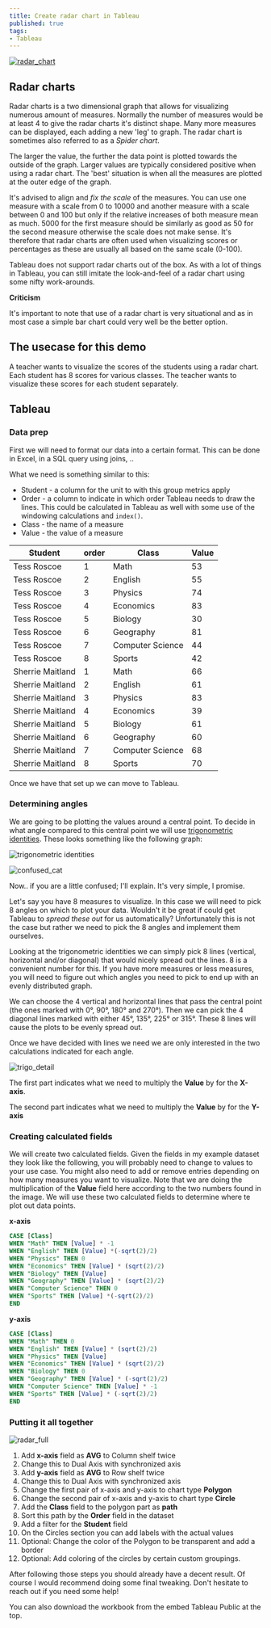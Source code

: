 ```yaml
---
title: Create radar chart in Tableau
published: true
tags:
- Tableau
---
```


<div class='tableauPlaceholder' id='viz1478721315298' style='position: relative'><noscript><a href='#'><img alt='radar_chart ' src='https:&#47;&#47;public.tableau.com&#47;static&#47;images&#47;ra&#47;radar_chart_0&#47;radar_chart&#47;1_rss.png' style='border: none' /></a></noscript><object class='tableauViz'  style='display:none;'><param name='host_url' value='https%3A%2F%2Fpublic.tableau.com%2F' /> <param name='site_root' value='' /><param name='name' value='radar_chart_0&#47;radar_chart' /><param name='tabs' value='no' /><param name='toolbar' value='yes' /><param name='static_image' value='https:&#47;&#47;public.tableau.com&#47;static&#47;images&#47;ra&#47;radar_chart_0&#47;radar_chart&#47;1.png' /> <param name='animate_transition' value='yes' /><param name='display_static_image' value='yes' /><param name='display_spinner' value='yes' /><param name='display_overlay' value='yes' /><param name='display_count' value='yes' /></object></div>                
<script type='text/javascript'>                    var divElement = document.getElementById('viz1478721315298');                    var vizElement = divElement.getElementsByTagName('object')[0];                    vizElement.style.width='804px';vizElement.style.height='669px';                    var scriptElement = document.createElement('script');                    scriptElement.src = 'https://public.tableau.com/javascripts/api/viz_v1.js';                    vizElement.parentNode.insertBefore(scriptElement, vizElement);                
</script>

## Radar charts

Radar charts is a two dimensional graph that allows for visualizing numerous amount of measures. Normally the number of measures would be at least 4 to give the radar charts it's distinct shape. Many more measures can be displayed, each adding a new 'leg' to graph. The radar chart is sometimes also referred to as a *Spider chart*. 

The larger the value, the further the data point is plotted towards the outside of the graph. Larger values are typically considered positive when using a radar chart. The 'best' situation is when all the measures are plotted at the outer edge of the graph. 

It's advised to align and *fix the scale* of the measures. You can use one measure with a scale from 0 to 10000 and another measure with a scale between 0 and 100 but only if the relative increases of both measure mean as much. 5000 for the first measure should be similarly as good as 50 for the second measure otherwise the scale does not make sense. It's therefore that radar charts are often used when visualizing scores or percentages as these are usually all based on the same scale (0-100).

Tableau does not support radar charts out of the box. As with a lot of things in Tableau, you can still imitate the look-and-feel of a radar chart using some nifty work-arounds.

**Criticism**

It's important to note that use of a radar chart is very situational and as in most case a simple bar chart could very well be the better option. 

## The usecase for this demo

A teacher wants to visualize the scores of the students using a radar chart. Each student has 8 scores for various classes. The teacher wants to visualize these scores for each student separately.

## Tableau

### Data prep

First we will need to format our data into a certain format. This can be done in Excel, in a SQL query using joins, .. 

What we need is something similar to this:

* Student - a column for the unit to with this group metrics apply
* Order - a column to indicate in which order Tableau needs to draw the lines. This could be calculated in Tableau as well with some use of the windowing calculations and `index()`.
* Class - the name of a measure
* Value - the value of a measure

| Student          | order | Class            | Value |
|------------------|-------|------------------|-------|
| Tess Roscoe      | 1     | Math             | 53    |
| Tess Roscoe      | 2     | English          | 55    |
| Tess Roscoe      | 3     | Physics          | 74    |
| Tess Roscoe      | 4     | Economics        | 83    |
| Tess Roscoe      | 5     | Biology          | 30    |
| Tess Roscoe      | 6     | Geography        | 81    |
| Tess Roscoe      | 7     | Computer Science | 44    |
| Tess Roscoe      | 8     | Sports           | 42    |
| Sherrie Maitland | 1     | Math             | 66    |
| Sherrie Maitland | 2     | English          | 61    |
| Sherrie Maitland | 3     | Physics          | 83    |
| Sherrie Maitland | 4     | Economics        | 39    |
| Sherrie Maitland | 5     | Biology          | 61    |
| Sherrie Maitland | 6     | Geography        | 60    |
| Sherrie Maitland | 7     | Computer Science | 68    |
| Sherrie Maitland | 8     | Sports           | 70    |


Once we have that set up we can move to Tableau.

### Determining angles

We are going to be plotting the values around a central point. To decide in what angle compared to this central point we will use [trigonometric identities](https://en.wikipedia.org/wiki/List_of_trigonometric_identities). These looks something like the following graph:

![trigonometric identities](https://upload.wikimedia.org/wikipedia/commons/thumb/4/4c/Unit_circle_angles_color.svg/720px-Unit_circle_angles_color.svg.png)

![confused_cat](../images/confused_cat.PNG)

Now.. if you are a little confused; I'll explain. It's very simple, I promise. 

Let's say you have 8 measures to visualize. In this case we will need to pick 8 angles on which to plot your data. Wouldn't it be great if could get Tableau to *spread these out* for us automatically? Unfortunately this is not the case but rather we need to pick the 8 angles and implement them ourselves. 

Looking at the trigonometric identities we can simply pick 8 lines (vertical, horizontal and/or diagonal) that would nicely spread out the lines. 8 is a convenient number for this. If you have more measures or less measures, you will need to figure out which angles you need to pick to end up with an evenly distributed graph.

We can choose the 4 vertical and horizontal lines that pass the central point (the ones marked with 0°, 90°, 180° and 270°). Then we can pick the 4 diagonal lines marked with either 45°, 135°, 225° or 315°. These 8 lines will cause the plots to be evenly spread out.

Once we have decided with lines we need we are only interested in the two calculations indicated for each angle.

![trigo_detail](../images/trigo_detail.PNG)

The first part indicates what we need to multiply the **Value** by for the **X-axis**. 

The second part indicates what we need to multiply the **Value** by for the **Y-axis**

### Creating calculated fields

We will create two calculated fields. Given the fields in my example dataset they look like the following, you will probably need to change to values to your use case. You might also need to add or remove entries depending on how many measures you want to visualize. Note that we are doing the multiplication of the **Value** field here according to the two numbers found in the image. We will use these two calculated fields to determine where te plot out data points. 

**x-axis**

```sql
CASE [Class]
WHEN "Math" THEN [Value] * -1
WHEN "English" THEN [Value] *(-sqrt(2)/2)
WHEN "Physics" THEN 0
WHEN "Economics" THEN [Value] * (sqrt(2)/2)
WHEN "Biology" THEN [Value] 
WHEN "Geography" THEN [Value] * (sqrt(2)/2)
WHEN "Computer Science" THEN 0
WHEN "Sports" THEN [Value] *(-sqrt(2)/2)
END
```

**y-axis**

```sql
CASE [Class]
WHEN "Math" THEN 0
WHEN "English" THEN [Value] * (sqrt(2)/2)
WHEN "Physics" THEN [Value]
WHEN "Economics" THEN [Value] * (sqrt(2)/2)
WHEN "Biology" THEN 0
WHEN "Geography" THEN [Value] * (-sqrt(2)/2)
WHEN "Computer Science" THEN [Value] * -1
WHEN "Sports" THEN [Value] * (-sqrt(2)/2)
END
```

### Putting it all together

![radar_full](../images/radar_full.PNG)

1. Add **x-axis** field as **AVG** to Column shelf twice
2. Change this to Dual Axis with synchronized axis
3. Add **y-axis** field as **AVG** to Row shelf twice
4. Change this to Dual Axis with synchronized axis
5. Change the first pair of x-axis and y-axis to chart type **Polygon**
6. Change the second pair of x-axis and y-axis to chart type **Circle**
7. Add the **Class** field to the polygon part as **path**
8. Sort this path by the **Order** field in the dataset
9. Add a filter for the **Student** field
10. On the Circles section you can add labels with the actual values
11. Optional: Change the color of the Polygon to be transparent and add a border
12. Optional: Add coloring of the circles by certain custom groupings.

After following those steps you should already have a decent result. Of course I would recommend doing some final tweaking. Don't hesitate to reach out if you need some help! 

You can also download the workbook from the embed Tableau Public at the top. 